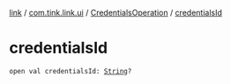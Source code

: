 [link](../../index.md) / [com.tink.link.ui](../index.md) / [CredentialsOperation](index.md) / [credentialsId](./credentials-id.md)

# credentialsId

`open val credentialsId: `[`String`](https://kotlinlang.org/api/latest/jvm/stdlib/kotlin/-string/index.html)`?`